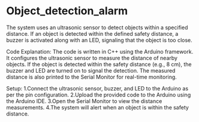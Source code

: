 # Object_detection_alarm
The system uses an ultrasonic sensor to detect objects within a specified distance. If an object is detected within the defined safety distance, a buzzer is activated along with an LED, signaling that the object is too close.

Code Explanation:
The code is written in C++ using the Arduino framework. It configures the ultrasonic sensor to measure the distance of nearby objects. If the object is detected within the safety distance (e.g., 8 cm), the buzzer and LED are turned on to signal the detection. The measured distance is also printed to the Serial Monitor for real-time monitoring.

Setup:
1.Connect the ultrasonic sensor, buzzer, and LED to the Arduino as per the pin configuration.
2.Upload the provided code to the Arduino using the Arduino IDE.
3.Open the Serial Monitor to view the distance measurements.
4.The system will alert when an object is within the safety distance.
